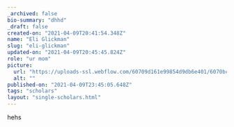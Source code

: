 ```yaml
---
_archived: false
bio-summary: "dhhd"
_draft: false
created-on: "2021-04-09T20:41:54.348Z"
name: "Eli Glickman"
slug: "eli-glickman"
updated-on: "2021-04-09T20:45:45.824Z"
role: "ur mom"
picture:
  url: "https://uploads-ssl.webflow.com/60709d161e99854d9db6e401/6070bc52f2b29455bb2eeda6_N%20(1).png"
  alt: ""
published-on: "2021-04-09T23:45:05.648Z"
tags: "scholars"
layout: "single-scholars.html"
---
```


hehs
